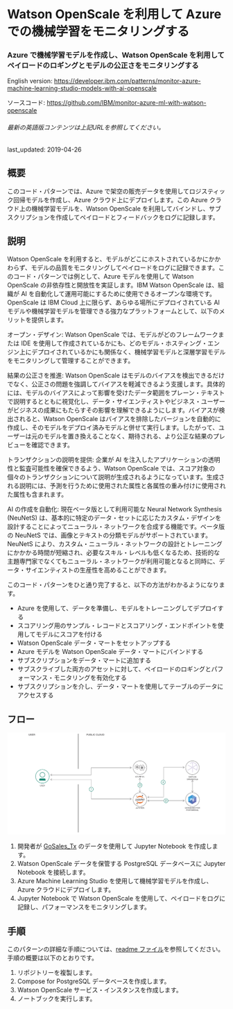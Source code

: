 # Watson OpenScale を利用して Azure での機械学習をモニタリングする

### Azure で機械学習モデルを作成し、Watson OpenScale を利用してペイロードのロギングとモデルの公正さをモニタリングする

English version: https://developer.ibm.com/patterns/monitor-azure-machine-learning-studio-models-with-ai-openscale
  
ソースコード: https://github.com/IBM/monitor-azure-ml-with-watson-openscale

###### 最新の英語版コンテンツは上記URLを参照してください。
last_updated: 2019-04-26

 
## 概要

このコード・パターンでは、Azure で架空の販売データを使用してロジスティック回帰モデルを作成し、Azure クラウド上にデプロイします。この Azure クラウド上の機械学習モデルを、Watson OpenScale を利用してバインドし、サブスクリプションを作成してペイロードとフィードバックをログに記録します。

## 説明

Watson OpenScale を利用すると、モデルがどこにホストされているかにかかわらず、モデルの品質をモニタリングしてペイロードをログに記録できます。このコード・パターンでは例として、Azure モデルを使用して Watson OpenScale の非依存性と開放性を実証します。IBM Watson OpenScale は、組織が AI を自動化して運用可能にするために使用できるオープンな環境です。OpenScale は IBM Cloud 上に限らず、あらゆる場所にデプロイされている AI モデルや機械学習モデルを管理できる強力なプラットフォームとして、以下のメリットを提供します。

オープン・デザイン: Watson OpenScale では、モデルがどのフレームワークまたは IDE を使用して作成されているかにも、どのモデル・ホスティング・エンジン上にデプロイされているかにも関係なく、機械学習モデルと深層学習モデルをモニタリングして管理することができます。

結果の公正さを推進: Watson OpenScale はモデルのバイアスを検出できるだけでなく、公正さの問題を強調してバイアスを軽減できるよう支援します。具体的には、モデルのバイアスによって影響を受けたデータ範囲をプレーン・テキストで説明するとともに視覚化し、データ・サイエンティストやビジネス・ユーザーがビジネスの成果にもたらすその影響を理解できるようにします。バイアスが検出されると、Watson OpenScale はバイアスを排除したバージョンを自動的に作成し、そのモデルをデプロイ済みモデルと併せて実行します。したがって、ユーザーは元のモデルを置き換えることなく、期待される、より公正な結果のプレビューを確認できます。

トランザクションの説明を提供: 企業が AI を注入したアプリケーションの透明性と監査可能性を確保できるよう、Watson OpenScale では、スコア対象の個々のトランザクションについて説明が生成されるようになっています。生成される説明には、予測を行うために使用された属性と各属性の重み付けに使用された属性も含まれます。

AI の作成を自動化: 現在ベータ版として利用可能な Neural Network Synthesis (NeuNetS) は、基本的に特定のデータ・セットに応じたカスタム・デザインを設計することによってニューラル・ネットワークを合成する機能です。ベータ版の NeuNetS では、画像とテキストの分類モデルがサポートされています。NeuNetS により、カスタム・ニューラル・ネットワークの設計とトレーニングにかかかる時間が短縮され、必要なスキル・レベルも低くなるため、技術的な主題専門家でなくてもニューラル・ネットワークが利用可能となると同時に、データ・サイエンティストの生産性を高めることができます。

このコード・パターンをひと通り完了すると、以下の方法がわかるようになります。

* Azure を使用して、データを準備し、モデルをトレーニングしてデプロイする
* スコアリング用のサンプル・レコードとスコアリング・エンドポイントを使用してモデルにスコアを付ける
* Watson OpenScale データ・マートをセットアップする
* Azure モデルを Watson OpenScale データ・マートにバインドする
* サブスクリプションをデータ・マートに追加する
* サブスクライブした両方のアセットに対して、ペイロードのロギングとパフォーマンス・モニタリングを有効化する
* サブスクリプションを介し、データ・マートを使用してテーブルのデータにアクセスする

## フロー

![Azure 機械学習のフロー図](./images/flow-monitor-azure-ml-ai-openscale.png)

1. 開発者が [GoSales_Tx](https://github.com/IBM/monitor-azure-ml-with-watson-openscale/tree/master/data) のデータを使用して Jupyter Notebook を作成します。
1. Watson OpenScale データを保管する PostgreSQL データベースに Jupyter Notebook を接続します。
1. Azure Machine Learning Studio を使用して機械学習モデルを作成し、Azure クラウドにデプロイします。
1. Jupyter Notebook で Watson OpenScale を使用して、ペイロードをログに記録し、パフォーマンスをモニタリングします。

## 手順

このパターンの詳細な手順については、[readme ファイル](https://github.com/IBM/monitor-azure-ml-with-watson-openscale/blob/master/README.md)を参照してください。手順の概要は以下のとおりです。

1. リポジトリーを複製します。
1. Compose for PostgreSQL データベースを作成します。
1. Watson OpenScale サービス・インスタンスを作成します。
1. ノートブックを実行します。
